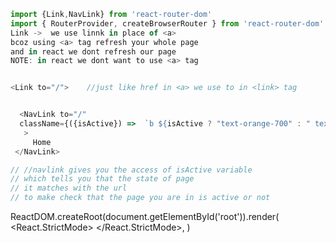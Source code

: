 ```javascript
import {Link,NavLink} from 'react-router-dom'
import { RouterProvider, createBrowserRouter } from 'react-router-dom'
Link ->  we use linnk in place of <a>
bcoz using <a> tag refresh your whole page
and in react we dont refresh our page
NOTE: in react we dont want to use <a> tag


<Link to="/">    //just like href in <a> we use to in <link> tag


  <NavLink to="/"
  className={({isActive}) =>  `b ${isActive ? "text-orange-700" : " text-grey-700"} ` }
   >
     Home
 </NavLink>                                   

// //navlink gives you the access of isActive variable 
// which tells you that the state of page 
// it matches with the url
// to make check that the page you are in is active or not

``````

ReactDOM.createRoot(document.getElementById('root')).render(
  <React.StrictMode>
    <RouterProvider router={router}/>
  </React.StrictMode>,
)

